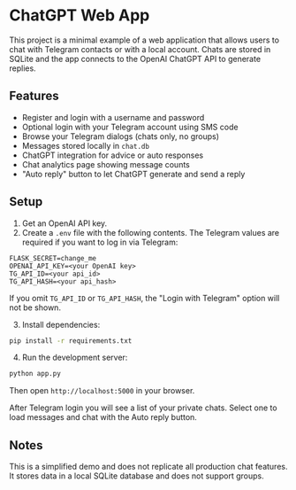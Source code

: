 # ChatGPT Web App

This project is a minimal example of a web application that allows users to chat with Telegram contacts or with a local account. Chats are stored in SQLite and the app connects to the OpenAI ChatGPT API to generate replies.

## Features

- Register and login with a username and password
- Optional login with your Telegram account using SMS code
- Browse your Telegram dialogs (chats only, no groups)
- Messages stored locally in `chat.db`
- ChatGPT integration for advice or auto responses
- Chat analytics page showing message counts
- "Auto reply" button to let ChatGPT generate and send a reply

## Setup

1. Get an OpenAI API key.
2. Create a `.env` file with the following contents. The Telegram values are
   required if you want to log in via Telegram:

```
FLASK_SECRET=change_me
OPENAI_API_KEY=<your OpenAI key>
TG_API_ID=<your api_id>
TG_API_HASH=<your api_hash>
```

If you omit `TG_API_ID` or `TG_API_HASH`, the "Login with Telegram" option will
not be shown.

3. Install dependencies:

```bash
pip install -r requirements.txt
```

4. Run the development server:

```bash
python app.py
```

Then open `http://localhost:5000` in your browser.

After Telegram login you will see a list of your private chats. Select one to load messages and chat with the Auto reply button.

## Notes

This is a simplified demo and does not replicate all production chat features. It stores data in a local SQLite database and does not support groups.
